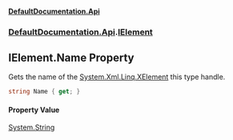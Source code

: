 #### [DefaultDocumentation\.Api](../../../index.md 'index')
### [DefaultDocumentation\.Api](../../../index.md#DefaultDocumentation.Api 'DefaultDocumentation\.Api').[IElement](index.md 'DefaultDocumentation\.Api\.IElement')

## IElement\.Name Property

Gets the name of the [System\.Xml\.Linq\.XElement](https://learn.microsoft.com/en-us/dotnet/api/system.xml.linq.xelement 'System\.Xml\.Linq\.XElement') this type handle\.

```csharp
string Name { get; }
```

#### Property Value
[System\.String](https://learn.microsoft.com/en-us/dotnet/api/system.string 'System\.String')
